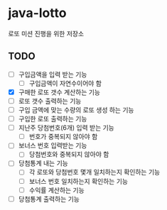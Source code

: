 # java-lotto
로또 미션 진행을 위한 저장소

## TODO

- [ ] 구입금액을 입력 받는 기능
    - [ ] 구입금액이 자연수이어야 함
- [x] 구매한 로또 갯수 계산하는 기능
- [ ] 로또 갯수 출력하는 기능
- [ ] 구입 금액에 맞는 수량의 로또 생성 하는 기능
- [ ] 구입한 로또 출력하는 기능
- [ ] 지난주 당첨번호(6개) 입력 받는 기능
    - [ ] 번호가 중복되지 않아야 함
- [ ] 보너스 번호 입력받는 기능
    - [ ] 당첨번호와 중복되지 않아야 함
- [ ] 당첨통계 내는 기능
    - [ ] 각 로또와 당첨번호 몇개 일치하는지 확인하는 기능
    - [ ] 보너스 번호 일치하는지 확인하는 기능
    - [ ] 수익률 계산하는 기능
- [ ] 당첨통계 출력하는 기능